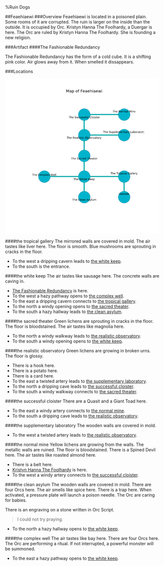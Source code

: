 %Ruin Dogs

##Feaehiaewi
###Overview
Feaehiaewi is located in a poisoned plain. Some rooms of it are corrupted. The ruin is larger on the inside than the outside. It is occupied by Orc. <a name="Kristyn-Hanna-The-Foolhardy"></a>Kristyn Hanna The Foolhardy, a Duergar is here. The Orc are ruled by Kristyn Hanna The Foolhardy. She  is founding a new religion. 



###Artifact
####<a name="The-Fashionable-Redundancy"></a>The Fashionable Redundancy


The Fashionable Redundancy has the form of a cold cube. It is a shifting pink color. Air glows away from it. When smelled it dissappears. 





###Locations


![](../v2/images/Feaehiaewi.png)

####<a name="the-tropical-gallery"></a>the tropical gallery
The mirrored walls are covered in mold. The air tastes like liver here. The floor is smooth. Blue mushrooms are sprouting in cracks in the floor. 



* To the west a dripping cavern leads to [the white keep](#the-white-keep).
* To the south is the entrance.


####<a name="the-white-keep"></a>the white keep
The air tastes like sausage here. The concrete walls are caving in. 



* [The Fashionable Redundancy](#The-Fashionable-Redundancy) is here.
* To the west a hazy pathway opens to [the complex well](#the-complex-well).
* To the east a dripping cavern connects to [the tropical gallery](#the-tropical-gallery).
* To the north a windy opening opens to [the sacred theater](#the-sacred-theater).
* To the south a hazy hallway leads to [the clean asylum](#the-clean-asylum).


####<a name="the-sacred-theater"></a>the sacred theater
Green lichens are sprouting in cracks in the floor. The floor is bloodstained. The air tastes like magnolia here. 



* To the north a windy walkway leads to [the realistic observatory](#the-realistic-observatory).
* To the south a windy opening opens to [the white keep](#the-white-keep).


####<a name="the-realistic-observatory"></a>the realistic observatory
Green lichens are growing in broken urns. The floor is glossy. 



* There is a hook here.
* There is a potato here.
* There is a card here.
* To the east a twisted artery leads to [the supplementary laboratory](#the-supplementary-laboratory).
* To the north a dripping cave leads to [the successful cloister](#the-successful-cloister).
* To the south a windy walkway connects to [the sacred theater](#the-sacred-theater).


####<a name="the-successful-cloister"></a>the successful cloister
There are a Quasit and a Giant Toad here. 



* To the east a windy artery connects to [the normal mine](#the-normal-mine).
* To the south a dripping cave leads to [the realistic observatory](#the-realistic-observatory).


####<a name="the-supplementary-laboratory"></a>the supplementary laboratory
The wooden walls are covered in mold. 



* To the west a twisted artery leads to [the realistic observatory](#the-realistic-observatory).


####<a name="the-normal-mine"></a>the normal mine
Yellow lichens are growing from the walls. The metallic walls are ruined. The floor is bloodstained. There is a Spined Devil here. The air tastes like roasted almond here. 



* There is a belt here.
* [Kristyn Hanna The Foolhardy](#Kristyn-Hanna-The-Foolhardy) is here.
* To the west a windy artery connects to [the successful cloister](#the-successful-cloister).


####<a name="the-clean-asylum"></a>the clean asylum
The wooden walls are covered in mold. There are four Orcs here. The air smells like spice here. There is a trap here. When activated, a pressure plate will launch a poison needle. The Orc are caring for babies. 

There is an engraving on a stone written in Orc Script. 

> I could not try praying.
>


* To the north a hazy hallway opens to [the white keep](#the-white-keep).


####<a name="the-complex-well"></a>the complex well
The air tastes like bay here. There are four Orcs here. The Orc are performing a ritual. If not interrupted, a powerful monster will be summoned. 



* To the east a hazy pathway opens to [the white keep](#the-white-keep).


